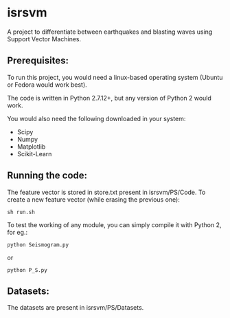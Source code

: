 # isrsvm
A project to differentiate between earthquakes and blasting waves using Support Vector Machines.

## Prerequisites:

To run this project, you would need a linux-based operating system (Ubuntu or Fedora would work best).

The code is written in Python 2.7.12+, but any version of Python 2 would work. 

You would also need the following downloaded in your system:
- Scipy
- Numpy
- Matplotlib
- Scikit-Learn

## Running the code:

The feature vector is stored in store.txt present in isrsvm/PS/Code.
To create a new feature vector (while erasing the previous one):
```
sh run.sh
```
To test the working of any module, you can simply compile it with Python 2, for eg.:
```
python Seismogram.py
```
or
```
python P_S.py
```

## Datasets:

The datasets are present in isrsvm/PS/Datasets.


